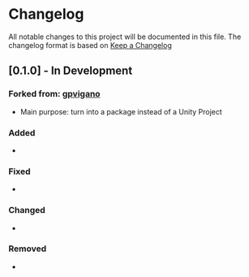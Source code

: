 # Changelog

All notable changes to this project will be documented in this file.
The changelog format is based on [Keep a Changelog](https://keepachangelog.com/en/1.0.0/)

## [0.1.0] - In Development

### Forked from: [gpvigano](https://github.com/gpvigano/M2MqttUnity)

- Main purpose: turn into a package instead of a Unity Project

### Added

-

### Fixed

-

### Changed

-

### Removed

-

